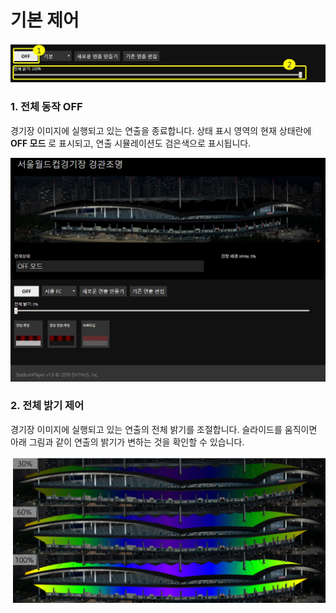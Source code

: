 # 기본 제어
![상태 표시 예시](../../image/main/basic.jpg)

### 1. 전체 동작 OFF
경기장 이미지에 실행되고 있는 연출을 종료합니다.
상태 표시 영역의 현재 상태란에 **OFF 모드** 로 표시되고, 연출 시뮬레이션도 검은색으로 표시됩니다.

![OFF 모드](../../image/set/연출예시-1.png)

### 2. 전체 밝기 제어
경기장 이미지에 실행되고 있는 연출의 전체 밝기를 조절합니다.
슬라이드를 움직이면 아래 그림과 같이 연출의 밝기가 변하는 것을 확인할 수 있습니다.

![밝기 제어](../../image/set/전체밝기.png)
